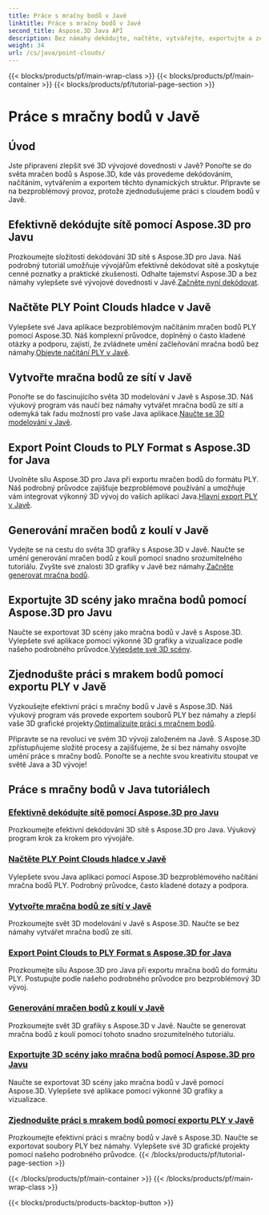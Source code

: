 ```yaml
---
title: Práce s mračny bodů v Javě
linktitle: Práce s mračny bodů v Javě
second_title: Aspose.3D Java API
description: Bez námahy dekódujte, načtěte, vytvářejte, exportujte a zefektivněte mračna bodů v Javě pomocí výukových programů Aspose.3D. Vylepšete své 3D vývojové dovednosti krok za krokem.
weight: 34
url: /cs/java/point-clouds/
---
```


{{< blocks/products/pf/main-wrap-class >}}
{{< blocks/products/pf/main-container >}}
{{< blocks/products/pf/tutorial-page-section >}}

# Práce s mračny bodů v Javě


## Úvod

Jste připraveni zlepšit své 3D vývojové dovednosti v Javě? Ponořte se do světa mračen bodů s Aspose.3D, kde vás provedeme dekódováním, načítáním, vytvářením a exportem těchto dynamických struktur. Připravte se na bezproblémový provoz, protože zjednodušujeme práci s cloudem bodů v Javě.

## Efektivně dekódujte sítě pomocí Aspose.3D pro Javu
 Prozkoumejte složitosti dekódování 3D sítě s Aspose.3D pro Java. Náš podrobný tutoriál umožňuje vývojářům efektivně dekódovat sítě a poskytuje cenné poznatky a praktické zkušenosti. Odhalte tajemství Aspose.3D a bez námahy vylepšete své vývojové dovednosti v Javě.[Začněte nyní dekódovat](./decode-meshes-java/).

## Načtěte PLY Point Clouds hladce v Javě
 Vylepšete své Java aplikace bezproblémovým načítáním mračen bodů PLY pomocí Aspose.3D. Náš komplexní průvodce, doplněný o často kladené otázky a podporu, zajistí, že zvládnete umění začleňování mračna bodů bez námahy.[Objevte načítání PLY v Javě](./load-ply-point-clouds-java/).

## Vytvořte mračna bodů ze sítí v Javě
Ponořte se do fascinujícího světa 3D modelování v Javě s Aspose.3D. Náš výukový program vás naučí bez námahy vytvářet mračna bodů ze sítí a odemyká tak řadu možností pro vaše Java aplikace.[Naučte se 3D modelování v Javě](./create-point-clouds-java/).

## Export Point Clouds to PLY Format s Aspose.3D for Java
 Uvolněte sílu Aspose.3D pro Java při exportu mračen bodů do formátu PLY. Náš podrobný průvodce zajišťuje bezproblémové používání a umožňuje vám integrovat výkonný 3D vývoj do vašich aplikací Java.[Hlavní export PLY v Javě](./export-point-clouds-ply-java/).

## Generování mračen bodů z koulí v Javě
 Vydejte se na cestu do světa 3D grafiky s Aspose.3D v Javě. Naučte se umění generování mračen bodů z koulí pomocí snadno srozumitelného tutoriálu. Zvyšte své znalosti 3D grafiky v Javě bez námahy.[Začněte generovat mračna bodů](./generate-point-clouds-spheres-java/).

## Exportujte 3D scény jako mračna bodů pomocí Aspose.3D pro Javu
Naučte se exportovat 3D scény jako mračna bodů v Javě s Aspose.3D. Vylepšete své aplikace pomocí výkonné 3D grafiky a vizualizace podle našeho podrobného průvodce.[Vylepšete své 3D scény](./export-3d-scenes-point-clouds-java/).

## Zjednodušte práci s mrakem bodů pomocí exportu PLY v Javě
 Vyzkoušejte efektivní práci s mračny bodů v Javě s Aspose.3D. Náš výukový program vás provede exportem souborů PLY bez námahy a zlepší vaše 3D grafické projekty.[Optimalizujte práci s mračnem bodů](./ply-export-point-clouds-java/).

Připravte se na revoluci ve svém 3D vývoji založeném na Javě. S Aspose.3D zpřístupňujeme složité procesy a zajišťujeme, že si bez námahy osvojíte umění práce s mračny bodů. Ponořte se a nechte svou kreativitu stoupat ve světě Java a 3D vývoje!
## Práce s mračny bodů v Java tutoriálech
### [Efektivně dekódujte sítě pomocí Aspose.3D pro Javu](./decode-meshes-java/)
Prozkoumejte efektivní dekódování 3D sítě s Aspose.3D pro Java. Výukový program krok za krokem pro vývojáře.
### [Načtěte PLY Point Clouds hladce v Javě](./load-ply-point-clouds-java/)
Vylepšete svou Java aplikaci pomocí Aspose.3D bezproblémového načítání mračna bodů PLY. Podrobný průvodce, často kladené dotazy a podpora.
### [Vytvořte mračna bodů ze sítí v Javě](./create-point-clouds-java/)
Prozkoumejte svět 3D modelování v Javě s Aspose.3D. Naučte se bez námahy vytvářet mračna bodů ze sítí.
### [Export Point Clouds to PLY Format s Aspose.3D for Java](./export-point-clouds-ply-java/)
Prozkoumejte sílu Aspose.3D pro Java při exportu mračna bodů do formátu PLY. Postupujte podle našeho podrobného průvodce pro bezproblémový 3D vývoj.
### [Generování mračen bodů z koulí v Javě](./generate-point-clouds-spheres-java/)
Prozkoumejte svět 3D grafiky s Aspose.3D v Javě. Naučte se generovat mračna bodů z koulí pomocí tohoto snadno srozumitelného tutoriálu.
### [Exportujte 3D scény jako mračna bodů pomocí Aspose.3D pro Javu](./export-3d-scenes-point-clouds-java/)
Naučte se exportovat 3D scény jako mračna bodů v Javě pomocí Aspose.3D. Vylepšete své aplikace pomocí výkonné 3D grafiky a vizualizace.
### [Zjednodušte práci s mrakem bodů pomocí exportu PLY v Javě](./ply-export-point-clouds-java/)
Prozkoumejte efektivní práci s mračny bodů v Javě s Aspose.3D. Naučte se exportovat soubory PLY bez námahy. Vylepšete své 3D grafické projekty pomocí našeho podrobného průvodce.
{{< /blocks/products/pf/tutorial-page-section >}}

{{< /blocks/products/pf/main-container >}}
{{< /blocks/products/pf/main-wrap-class >}}

{{< blocks/products/products-backtop-button >}}
